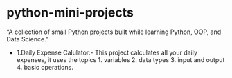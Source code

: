 # python-mini-projects
“A collection of small Python projects built while learning Python, OOP, and Data Science.”

- 1.Daily Expense Calulator:- This project calculates all your daily expenses, it uses the topics 1. variables 2. data types 3. input and output 4. basic operations. 
